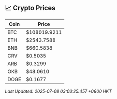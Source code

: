 ## 📈 Crypto Prices

| Coin | Price |
| ---- | ----- |
| BTC | $108019.9211 |
| ETH | $2543.7588 |
| BNB | $660.5838 |
| CRV | $0.5035 |
| ARB | $0.3299 |
| OKB | $48.0610 |
| DOGE | $0.1677 |

_Last Updated: 2025-07-08 03:03:25.457 +0800 HKT_